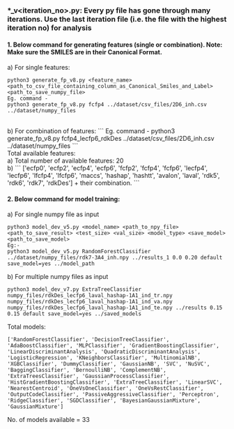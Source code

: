### *_v<iteration_no>.py: Every py file has gone through many iterations. Use the last iteration file (i.e. the file with the highest iteration no) for analysis

#### 1. Below command for generating features (single or combination). Note: Make sure the SMILES are in their Canonical Format.
a) For single features:
```
python3 generate_fp_v8.py <feature_name> <path_to_csv_file_containing_column_as_Canonical_Smiles_and_Label> <path_to_save_numpy_file>
Eg. command - 
python3 generate_fp_v8.py fcfp4 ../dataset/csv_files/2D6_inh.csv ../dataset/numpy_files
```
</br>
b) For combination of features:
```
Eg. command - 
python3 generate_fp_v8.py fcfp4_lecfp6_rdkDes ../dataset/csv_files/2D6_inh.csv ../dataset/numpy_files
```
</br>
Total available features:</br>
a) Total number of available features: 20</br>
b) 
```
['ecfp0', 'ecfp2', 'ecfp4', 'ecfp6', 'fcfp2', 'fcfp4', 'fcfp6', 'lecfp4', 'lecfp6', 'lfcfp4', 'lfcfp6', 'maccs', 'hashap', 'hashtt', 'avalon', 'laval', 'rdk5', 'rdk6', 'rdk7', 'rdkDes'] + their combination.
```

#### 2. Below command for model training:</br>
a) For single numpy file as input
```
python3 model_dev_v5.py <model_name> <path_to_npy_file> <path_to_save_result> <test_size> <val_size> <model_type> <save_model> <path_to_save_model>
Eg:-
python3 model_dev_v5.py RandomForestClassifier ../dataset/numpy_files/rdk7-3A4_inh.npy ../results_1 0.0 0.20 default save_model=yes ../model_path
```
b) For multiple numpy files as input
```
python3 model_dev_v7.py ExtraTreeClassifier numpy_files/rdkDes_lecfp6_laval_hashap-1A1_ind_tr.npy numpy_files/rdkDes_lecfp6_laval_hashap-1A1_ind_va.npy numpy_files/rdkDes_lecfp6_laval_hashap-1A1_ind_te.npy ../results 0.15 0.15 default save_model=yes ../saved_models
```
Total models:
```
['RandomForestClassifier', 'DecisionTreeClassifier', 'AdaBoostClassifier', 'MLPClassifier', 'GradientBoostingClassifier', 'LinearDiscriminantAnalysis', 'QuadraticDiscriminantAnalysis', 'LogisticRegression', 'KNeighborsClassifier', 'MultinomialNB', 'XGBClassifier', 'DummyClassifier', 'GaussianNB', 'SVC', 'NuSVC', 'BaggingClassifier', 'BernoulliNB', 'ComplementNB', 'ExtraTreesClassifier', 'GaussianProcessClassifier', 'HistGradientBoostingClassifier', 'ExtraTreeClassifier', 'LinearSVC', 'NearestCentroid', 'OneVsOneClassifier', 'OneVsRestClassifier', 'OutputCodeClassifier', 'PassiveAggressiveClassifier', 'Perceptron', 'RidgeClassifier', 'SGDClassifier', 'BayesianGaussianMixture', 'GaussianMixture']
```
No. of models available = 33

